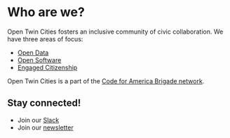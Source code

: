 # Who are we?

Open Twin Cities fosters an inclusive community of civic collaboration.  We have three areas of focus:

- [Open Data](open-data.md)
- [Open Software](open-software.md)
- [Engaged Citizenship](engaged-citizenship.md)

Open Twin Cities is a part of the [Code for America Brigade network](https://brigade.codeforamerica.org/).

## Stay connected!

- Join our [Slack](https://otc-slackin.herokuapp.com/)
- Join our [newsletter](https://opentwincities.us7.list-manage.com/subscribe/post?u=3bea578290dec0eddf8364cad&id=4792806555)
